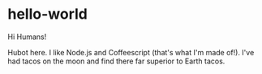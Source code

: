 # hello-world

Hi Humans!

Hubot here. I like Node.js and Coffeescript (that's what I'm made of!).
I've had tacos on the moon and find there far superior to Earth tacos.
